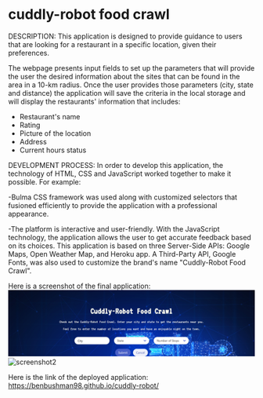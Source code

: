 # cuddly-robot food crawl

DESCRIPTION:
This application is designed to provide guidance to users that are looking for a restaurant in a specific location, given their preferences.

The webpage presents input fields to set up the parameters that will provide the user the desired information about the sites that can be found in the area in a 10-km radius. Once the user provides those parameters (city, state and distance) the application will save the criteria in the local storage and will display the restaurants' information that includes:

- Restaurant's name
- Rating
- Picture of the location 
- Address
- Current hours status

DEVELOPMENT PROCESS:
In order to develop this application, the technology of HTML, CSS and JavaScript worked together to make it possible. For example:

-Bulma CSS framework was used along with customized selectors that fusioned efficiently to provide the application with a professional appearance. 

-The platform is interactive and user-friendly. With the JavaScript technology, the application allows the user to get accurate feedback based on its choices. This application is based on three Server-Side APIs: Google Maps, Open Weather Map, and Heroku app. A Third-Party API, Google Fonts, was also used to customize the brand's name "Cuddly-Robot Food Crawl".

Here is a screenshot of the final application:
![screenshot1](https://github.com/benbushman98/cuddly-robot/blob/main/assets/images/screenshot1.png)
![screenshot2](https://github.com/benbushman98/cuddly-robot/blob/main/assets/images/screenshot2.png)

Here is the link of the deployed application:
https://benbushman98.github.io/cuddly-robot/








